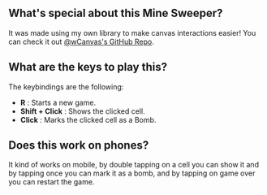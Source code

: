 
## What's special about this Mine Sweeper?

It was made using my own library to make canvas interactions easier! You can check it out [@wCanvas's GitHub Repo](https://github.com/hds536jhmk/wCanvas).

## What are the keys to play this?

The keybindings are the following:

 * **R** : Starts a new game.
 * **Shift + Click** : Shows the clicked cell.
 * **Click** : Marks the clicked cell as a Bomb.

## Does this work on phones?

It kind of works on mobile, by double tapping on a cell you can show it and by tapping once you can mark it as a bomb, and by tapping on game over you can restart the game.
